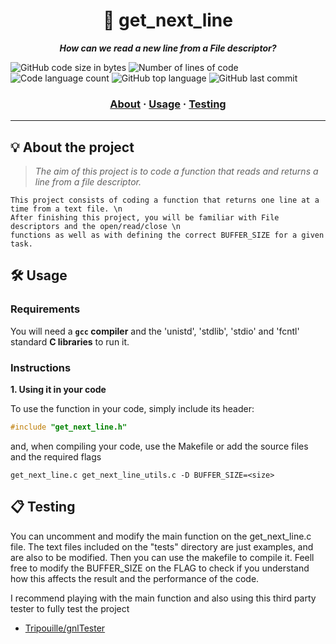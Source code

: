 <h1 align="center">
	📖 get_next_line
</h1>

<p align="center">
	<b><i>How can we read a new line from a File descriptor?</i></b><br>
</p>
	<img alt="GitHub code size in bytes" src="https://img.shields.io/endpoint?url=https://img.shields.io/endpoint?url=https://raw.githubusercontent.com/jaog1992/42Urduliz/master/get_next_line&label=Code%20size&color=lightblue" />
	<img alt="Number of lines of code" src="https://img.shields.io/endpoint?url=https://img.shields.io/endpoint?url=https://raw.githubusercontent.com/jaog1992/42Urduliz/master/get_next_line&label=Lines%20of%20code&color=critical" />
	<img alt="Code language count" src="https://img.shields.io/endpoint?url=https://img.shields.io/endpoint?url=https://raw.githubusercontent.com/jaog1992/42Urduliz/master/get_next_line&label=Languages&color=yellow" />
	<img alt="GitHub top language" src="https://img.shields.io/endpoint?url=https://img.shields.io/endpoint?url=https://raw.githubusercontent.com/jaog1992/42Urduliz/master/get_next_line&label=Top%20language&color=blue" />
	<img alt="GitHub last commit" src="https://img.shields.io/endpoint?url=https://img.shields.io/endpoint?url=https://raw.githubusercontent.com/jaog1992/42Urduliz/master/get_next_line&label=Last%20commit&color=green" />
</p>

<h3 align="center">
	<a href="#%EF%B8%8F-about">About</a>
	<span> · </span>
	<a href="#%EF%B8%8F-usage">Usage</a>
	<span> · </span>
	<a href="#-testing">Testing</a>
</h3>

---

## 💡 About the project

> _The aim of this project is to code a function that reads and returns a line from a file descriptor._

	This project consists of coding a function that returns one line at a time from a text file. \n
	After finishing this project, you will be familiar with File descriptors and the open/read/close \n
	functions as well as with defining the correct BUFFER_SIZE for a given task. 


## 🛠️ Usage

### Requirements

You will need a **`gcc` compiler** and the 'unistd', 'stdlib', 'stdio' and 'fcntl' standard **C libraries** to run it.

### Instructions

**1. Using it in your code**

To use the function in your code, simply include its header:

```C
#include "get_next_line.h"
```

and, when compiling your code, use the Makefile or add the source files and the required flags

```shell
get_next_line.c get_next_line_utils.c -D BUFFER_SIZE=<size>
```

## 📋 Testing

You can uncomment and modify the main function on the get_next_line.c file.
The text files included on the "tests" directory are just examples, and are also to be modified.
Then you can use the makefile to compile it. Feell free to modify the BUFFER_SIZE on the FLAG to check if you understand how this affects the result and the performance of the code.

I recommend playing with the main function and also using this third party tester to fully test the project

* [Tripouille/gnlTester](https://github.com/Tripouille/gnlTester)